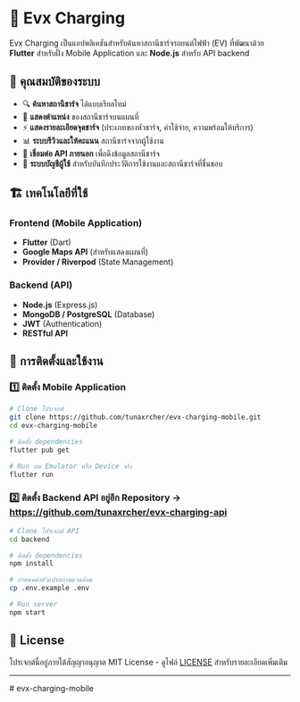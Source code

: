 # 🚗 Evx Charging

Evx Charging เป็นแอปพลิเคชันสำหรับค้นหาสถานีชาร์จรถยนต์ไฟฟ้า (EV) ที่พัฒนาด้วย **Flutter** สำหรับฝั่ง Mobile Application และ **Node.js** สำหรับ API backend

## 📌 คุณสมบัติของระบบ
- 🔍 **ค้นหาสถานีชาร์จ** ได้แบบเรียลไทม์
- 📍 **แสดงตำแหน่ง** ของสถานีชาร์จบนแผนที่
- ⚡ **แสดงรายละเอียดจุดชาร์จ** (ประเภทของหัวชาร์จ, ค่าใช้จ่าย, ความพร้อมให้บริการ)
- 📊 **ระบบรีวิวและให้คะแนน** สถานีชาร์จจากผู้ใช้งาน
- 🔗 **เชื่อมต่อ API ภายนอก** เพื่อดึงข้อมูลสถานีชาร์จ
- 👤 **ระบบบัญชีผู้ใช้** สำหรับบันทึกประวัติการใช้งานและสถานีชาร์จที่ชื่นชอบ

## 🏗 เทคโนโลยีที่ใช้
### Frontend (Mobile Application)
- **Flutter** (Dart)
- **Google Maps API** (สำหรับแสดงแผนที่)
- **Provider / Riverpod** (State Management)

### Backend (API)
- **Node.js** (Express.js)
- **MongoDB / PostgreSQL** (Database)
- **JWT** (Authentication)
- **RESTful API**

## 🔧 การติดตั้งและใช้งาน
### 1️⃣ ติดตั้ง Mobile Application
```sh
# Clone โปรเจกต์
git clone https://github.com/tunaxrcher/evx-charging-mobile.git
cd evx-charging-mobile

# ติดตั้ง dependencies
flutter pub get

# Run บน Emulator หรือ Device จริง
flutter run
```

### 2️⃣ ติดตั้ง Backend API อยู่อีก Repository -> https://github.com/tunaxrcher/evx-charging-api
```sh
# Clone โปรเจกต์ API
cd backend

# ติดตั้ง dependencies
npm install

# กำหนดค่าตัวแปรสภาพแวดล้อม
cp .env.example .env

# Run server
npm start
```

## 📜 License
โปรเจกต์นี้อยู่ภายใต้สัญญาอนุญาต MIT License - ดูไฟล์ [LICENSE](LICENSE) สำหรับรายละเอียดเพิ่มเติม

---
#   e v x - c h a r g i n g - m o b i l e  
 